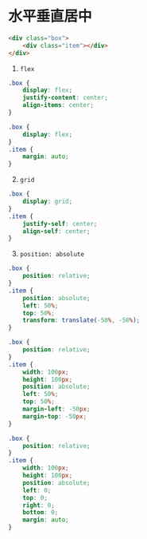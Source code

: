 # 水平垂直居中

```html
<div class="box">
    <div class="item"></div>
</div>
```

1. `flex`

```css
.box {
    display: flex;
    justify-content: center;
    align-items: center;
}
```

```css
.box {
    display: flex;
}
.item {
    margin: auto;
}
```

2. `grid`

```css
.box {
    display: grid;
}
.item {
    justify-self: center;
    align-self: center;
}
```

3. `position: absolute`

```css
.box {
    position: relative;
}
.item {
    position: absolute;
    left: 50%;
    top: 50%;
    transform: translate(-50%, -50%);
}
```

```css
.box {
    position: relative;
}
.item {
    width: 100px;
    height: 100px;
    position: absolute;
    left: 50%;
    top: 50%;
    margin-left: -50px;
    margin-top: -50px;
}
```

```css
.box {
    position: relative;
}
.item {
    width: 100px;
    height: 100px;
    position: absolute;
    left: 0;
    top: 0;
    right: 0;
    bottom: 0;
    margin: auto;
}
```